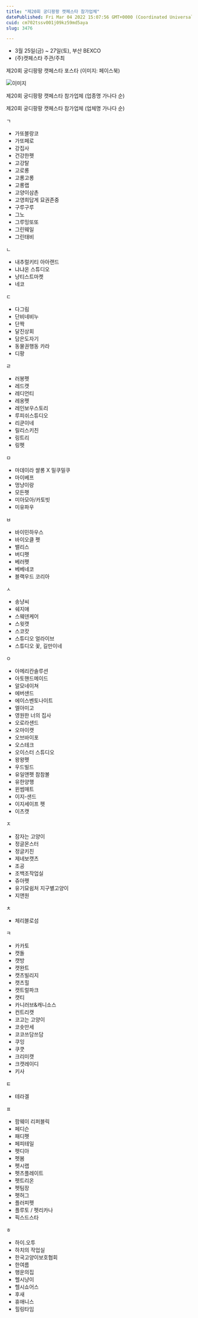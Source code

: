 ```yaml
---
title: "제20회 궁디팡팡 캣페스타 참가업체"
datePublished: Fri Mar 04 2022 15:07:56 GMT+0000 (Coordinated Universal Time)
cuid: cm702tssv001j09kz59md5aya
slug: 3476

---
```



- 3월 25일(금) ~ 27일(토), 부산 BEXCO
- (주)캣페스타 주관/주최

제20회 궁디팡팡 캣페스타 포스타 (이미지: 페이스북)

![이미지](https://cdn.hashnode.com/res/hashnode/image/upload/v1739253834679/535e5974-e79f-48b0-87ac-ec4c80e2cc14.jpeg)

제20회 궁디팡팡 캣페스타 참가업체 (업종명 가나다 순)

제20회 궁디팡팡 캣페스타 참가업체 (업체명 가나다 순)

ㄱ

- 가또블랑코
- 가또페로
- 강집사
- 건강한펫
- 고강탈
- 고로롱
- 고롱고롱
- 고롱랩
- 고양이삼촌
- 고영희답게 묘권존중
- 구루구루
- 그노
- 그루밍또또
- 그린웨일
- 그린태비

ㄴ

- 내추럴키티 아아랜드
- 냐냐온 스튜디오
- 냥티스트마켓
- 네코

ㄷ

- 다그림
- 단비네비누
- 단짝
- 달진상회
- 담은도자기
- 동물권행동 카라
- 디팡

ㄹ

- 러봉펫
- 레드캣
- 레디언티
- 레옹펫
- 레인보우스토리
- 루피쉬스튜디오
- 리쿤이네
- 릴리스키친
- 링트리
- 링펫

ㅁ

- 마데이라 쌀롱 X 밀쿠밀쿠
- 마이베프
- 멍냥이랑
- 모든펫
- 미아모아/카토빗
- 미유파우

ㅂ

- 바이민하우스
- 바이오클 펫
- 밸리스
- 버디펫
- 베러펫
- 베베네코
- 블랙우드 코리아

ㅅ

- 송냥씨
- 쉐지애
- 스웨덴케어
- 스윗캣
- 스코캇
- 스튜디오 얼라이브
- 스튜디오 꽃, 길만이네

ㅇ

- 아메리칸솔루션
- 아토핸드메이드
- 알모네이쳐
- 에버샌드
- 에이스벤토나이트
- 엘아미고
- 영원한 너의 집사
- 오로라샌드
- 오마이캣
- 오브바이포
- 오스테크
- 오이스터 스튜디오
- 왕왕펫
- 우드빌드
- 유일앤펫 참참볼
- 유한양행
- 윈썸매트
- 이지-샌드
- 이지세이프 펫
- 이츠캣

ㅈ

- 잠자는 고양이
- 정글몬스터
- 정글키친
- 제네보캣츠
- 조공
- 조백조작업실
- 쥬아펫
- 유기묘쉼처 지구별고양이
- 지앤원

ㅊ

- 체리블로섬

ㅋ

- 카카토
- 캣돌
- 캣방
- 캣완트
- 캣츠빌리지
- 캣츠힐
- 캣트럴파크
- 캣티
- 카니러브&캐니소스
- 컨트리캣
- 코고는 고양이
- 코숏만세
- 코코쓰담쓰담
- 쿠잉
- 쿠쿳
- 크리미캣
- 크캣레이디
- 키사

ㅌ

- 테라겔

ㅍ

- 팜웨이 리퍼블릭
- 페디슨
- 패디펫
- 페피테일
- 펫디아
- 펫봄
- 펫시랩
- 펫츠플레이트
- 펫트리온
- 펫팀장
- 펫허그
- 플러피펫
- 플루토 / 펫리카나
- 픽스드스타

ㅎ

- 하이.오투
- 하치의 작업실
- 한국고양이보호협회
- 한여름
- 행운의집
- 헬시냥이
- 헬시쇼어스
- 후새
- 휴애니스
- 힐링타임
